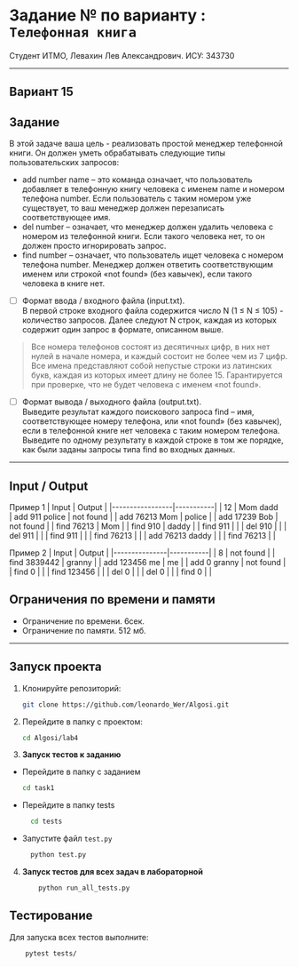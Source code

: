 # Задание № по варианту  : `Телефонная книга`

Студент ИТМО, Левахин Лев Александрович.
ИСУ: 343730

---

## Вариант 15

## Задание
В этой задаче ваша цель - реализовать простой менеджер телефонной книги.
Он должен уметь обрабатывать следующие типы пользовательских запросов:
- add number name – это команда означает, что пользователь добавляет в
телефонную книгу человека с именем name и номером телефона number.
Если пользователь с таким номером уже существует, то ваш менеджер должен перезаписать соответствующее имя.
- del number – означает, что менеджер должен удалить человека с номером из телефонной книги. Если такого человека нет, то он должен просто
игнорировать запрос.
- find number – означает, что пользователь ищет человека с номером телефона number. Менеджер должен ответить соответствующим именем или
строкой «not found» (без кавычек), если такого человека в книге нет.
- [ ] Формат ввода / входного файла (input.txt).  
В первой строке входного файла содержится число N (1 ≤ N ≤ 105) - количество запросов. 
Далее следуют N строк, каждая из которых содержит один запрос в формате,
описанном выше.
> Все номера телефонов состоят из десятичных цифр, в них нет нулей в начале
номера, и каждый состоит не более чем из 7 цифр. Все имена представляют
собой непустые строки из латинских букв, каждая из которых имеет длину
не более 15. Гарантируется при проверке, что не будет человека с именем
«not found».

- [ ] Формат вывода / выходного файла (output.txt).  
Выведите результат каждого поискового запроса find – имя, соответствующее номеру телефона,
или «not found» (без кавычек), если в телефонной книге нет человека с таким номером телефона. Выведите по одному результату в каждой строке в
том же порядке, как были заданы запросы типа find во входных данных.

---

## Input / Output 
Пример 1
| Input           | Output    |
|-----------------|-----------|
| 12              | Mom dadd  
| add 911 police  | not found |
| add 76213 Mom   | police    |
| add 17239 Bob   | not found |
| find 76213      | Mom       |
| find 910        | daddy     |
| find 911        |           |
| del 910         |           |
| del 911         |           |
| find 911        |           |
| find 76213      |           |
| add 76213 daddy |           |
| find 76213      |           |

Пример 2
| Input         | Output    |
|---------------|-----------|
| 8             | not found |
| find 3839442  | granny    |
| add 123456 me | me        |
| add 0 granny  | not found |
| find 0        |           |
| find 123456   |           |
| del 0         |           |
| del 0         |           |
| find 0        |           |


## Ограничения по времени и памяти

- Ограничение по времени. 6сек.
- Ограничение по памяти. 512 мб.

---

## Запуск проекта
1. Клонируйте репозиторий:
   ```bash
   git clone https://github.com/leonardo_Wer/Algosi.git
   ```
2. Перейдите в папку с проектом:
   ```bash
   cd Algosi/lab4
   ```
3. **Запуск тестов к заданию**
 - Перейдите в папку с заданием
    ```bash
   cd task1
  - Перейдите в папку tests
    ```bash
      cd tests
  - Запустите файл `test.py`
    ```bash
      python test.py

4. **Запуск тестов для всех задач в лабораторной**
    ```bash
        python run_all_tests.py

## Тестирование
Для запуска всех тестов выполните:
```bash
    pytest tests/
```
